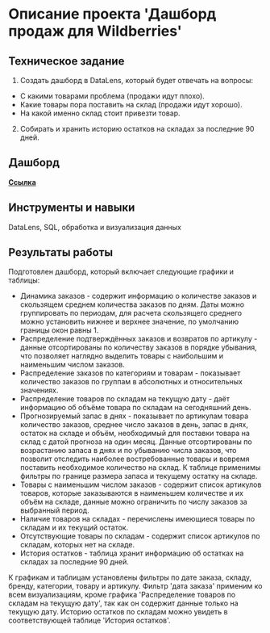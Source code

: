 # Описание проекта 'Дашборд продаж для Wildberries'

## Техническое задание
1. Создать дашборд в DataLens, который будет отвечать на вопросы:
 - С какими товарами проблема (продажи идут плохо).
 - Какие товары пора поставить на склад (продажи идут хорошо).
 - На какой именно склад стоит привезти товар.
2. Собирать и хранить историю остатков на складах за последние 90 дней.

## Дашборд
[**Ссылка**](https://datalens.yandex/uyosy2563ecck)

## Инструменты и навыки
DataLens, SQL, обработка и визуализация данных

## Результаты работы
Подготовлен дашборд, который включает следующие графики и таблицы: 
 - Динамика заказов - содержит информацию о количестве заказов и скользящем среднем количества заказов по дням. Даты можно группировать по периодам, для расчета скользящего среднего можно установить нижнее и верхнее значение, по умолчанию границы окон равны 1. 
 - Распределение подтверждённых заказов и возвратов по артикулу - данные отсортированы по количеству заказов в порядке убывания, что позволяет наглядно выделить товары с наибольшим и наименьшим числом заказов.
 - Распределение заказов по категориям и товарам - показывает количество заказов по группам в абсолютных и относительных значениях.
 - Распределение товаров по складам на текущую дату - даёт информацию об объёме товара по складам на сегодняшний день. 
 - Прогнозируемый запас в днях - показывает по артикулам товара количество заказов, среднее число заказов в день, запас в днях, остаток на складе и объём, необходимый для поставки товара на склад с датой прогноза на один месяц. Данные отсортированы по возрастанию запаса в днях и по убыванию числа заказов, что позволит отследить наиболее востребованные товары и вовремя поставить необходимое количество на склад. К таблице применимы фильтры по границе размера запаса и текущему остатку на складе.
 - Товары с наименьшим числом заказов - содержит список артикулов товаров, которые заказываются в наименьшем количестве и их объём на складе, данные можно ограничить по числу заказов за выбранный период.
 - Наличие товаров на складах - перечислены имеющиеся товары по складам и их текущий остаток.
 - Отсутствующие товары по складам - содержит список артикулов по складам, которых нет на складе.
 - История остатков - таблица хранит информацию об остатках на складах за последние 90 дней.

К графикам и таблицам установлены фильтры по дате заказа, складу, бренду, категории, товару и артикулу. Фильтр 'дата заказа' применим ко всем визуализациям, кроме графика 'Распределение товаров по складам на текущую дату', так как он содержит данные только на текущую дату. Историю остатков по складам можно увидеть в соответствующей таблице 'История остатков'.